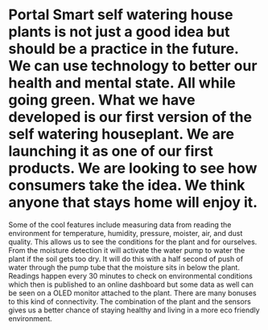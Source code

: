 # Portal Smart self watering house plants is not just a good idea but should be a practice in the future. We can use technology to better our health and mental state. All while going green. What we have developed is our first version of the self watering houseplant. We are launching it as one of our first products. We are looking to see how consumers take the idea. We think anyone that stays home will enjoy it.
Some of the cool features include measuring data from reading the environment for temperature, humidity, pressure, moister, air, and dust quality.  This allows us to see the conditions for the plant and for ourselves. From the moisture detection it will activate the water pump to water the plant if the soil gets too dry. It will do this with a half second of push of water through the pump tube that the moisture sits in below the plant. Readings happen every 30 minutes to check on environmental conditions which then is published to an online dashboard but some data as well can be seen on a OLED monitor attached to the plant.
There are many bonuses to this kind of connectivity. The combination of the plant and the sensors gives us a better chance of staying healthy and living in a more eco friendly environment.
